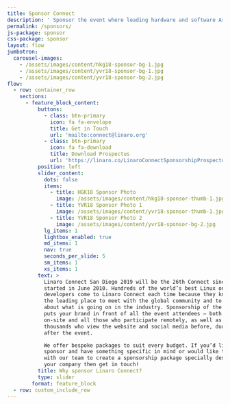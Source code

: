 ```yaml
---
title: Sponsor Connect
description: ' Sponsor the event where leading hardware and software Arm ecosystem players come together.'
permalink: /sponsors/
js-package: sponsor
css-package: sponsor
layout: flow
jumbotron:
  carousel-images:
    - /assets/images/content/hkg18-sponsor-bg-1.jpg
    - /assets/images/content/yvr18-sponsor-bg-1.jpg
    - /assets/images/content/yvr18-sponsor-bg-2.jpg
flow:
  - row: container_row
    sections:
      - feature_block_content:
          buttons:
            - class: btn-primary
              icon: fa fa-envelope
              title: Get in Touch
              url: 'mailto:connect@linaro.org'
            - class: btn-primary
              icon: fa fa-download
              title: Download Prospectus
              url: 'https://linaro.co/LinaroConnectSponsorshipProspectus'
          position: left
          slider_content:
            dots: false
            items:
              - title: HGK18 Sponsor Photo
                image: /assets/images/content/hkg18-sponsor-thumb-1.jpg
              - title: YVR18 Sponsor Photo 1
                image: /assets/images/content/yvr18-sponsor-thumb-1.jpg
              - title: YVR18 Sponsor Photo 2
                image: /assets/images/content/yvr18-sponsor-bg-2.jpg
            lg_items: 1
            lightbox_enabled: true
            md_items: 1
            nav: true
            seconds_per_slide: 5
            sm_items: 1
            xs_items: 1
          text: >
            Linaro Connect San Diego 2019 will be the 26th Connect since Linaro
            started in June 2010. Hundreds of the world’s best Linux on Arm
            developers come to Linaro Connect each time because they know it is
            the leading place to meet with the global community and to learn
            about what is going on in the industry. Sponsorship of the event
            puts your brand in front of all the event attendees – both the 400+
            on-site and all those who participate remotely, as well as the
            thousands who view the website and social media before, during and
            after the event.

            We offer bespoke packages to suit every budget. If you’d like to
            sponsor and have something specific in mind or would like to work
            with our team to create a sponsorship package specially designed to
            your company then get in touch!
          title: Why sponsor Linaro Connect?
          type: slider
        format: feature_block
  - row: custom_include_row
---
```


